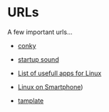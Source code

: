 # URLs
A few important urls...

 - [conky](https://github.com/N0wayN0/URLs/blob/main/conky.md)  

 - [startup sound](https://github.com/N0wayN0/URLs/blob/main/startup_sound.md)
   
 - [List of usefull apps for Linux](https://wiki.archlinux.org/title/List_of_applications/Utilities)

 - [Linux on Smartphone](https://github.com/N0wayN0/URLs/blob/main/Linux_on_Android.md))

 - [tamplate](https://github.com/SayantanRC/URLs/blob/master/README.md)
